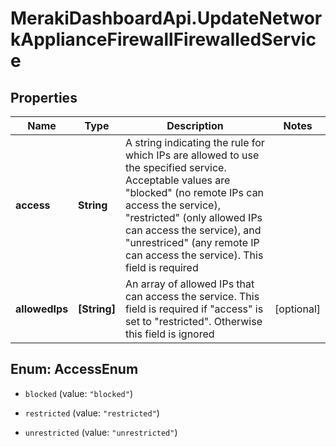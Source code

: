 # MerakiDashboardApi.UpdateNetworkApplianceFirewallFirewalledService

## Properties
Name | Type | Description | Notes
------------ | ------------- | ------------- | -------------
**access** | **String** | A string indicating the rule for which IPs are allowed to use the specified service. Acceptable values are \"blocked\" (no remote IPs can access the service), \"restricted\" (only allowed IPs can access the service), and \"unrestriced\" (any remote IP can access the service). This field is required | 
**allowedIps** | **[String]** | An array of allowed IPs that can access the service. This field is required if \"access\" is set to \"restricted\". Otherwise this field is ignored | [optional] 


<a name="AccessEnum"></a>
## Enum: AccessEnum


* `blocked` (value: `"blocked"`)

* `restricted` (value: `"restricted"`)

* `unrestricted` (value: `"unrestricted"`)




